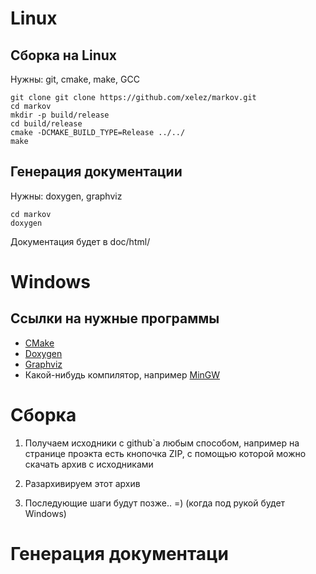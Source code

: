 # Linux

## Сборка на Linux
Нужны: git, cmake, make, GCC

    git clone git clone https://github.com/xelez/markov.git
    cd markov
    mkdir -p build/release
    cd build/release
    cmake -DCMAKE_BUILD_TYPE=Release ../../
    make

## Генерация документации
Нужны: doxygen, graphviz

    cd markov
    doxygen

Документация будет в doc/html/

# Windows

## Ссылки на нужные программы
 * [CMake](http://www.cmake.org/cmake/resources/software.html)
 * [Doxygen](http://www.stack.nl/~dimitri/doxygen/download.html#latestsrc)
 * [Graphviz](http://www.graphviz.org/Download_windows.php)
 * Какой-нибудь компилятор, например [MinGW](http://www.mingw.org/wiki/Getting_Started)

# Сборка
 1. Получаем исходники с github`а любым способом, например на странице проэкта есть кнопочка ZIP,
    с помощью которой можно скачать архив с исходниками
 
 2. Разархивируем этот архив
 3. Последующие шаги будут позже.. =) (когда под рукой будет Windows)

# Генерация документаци
